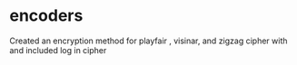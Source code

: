 # encoders
 Created an encryption method for playfair , visinar, and zigzag cipher with and included log in cipher
